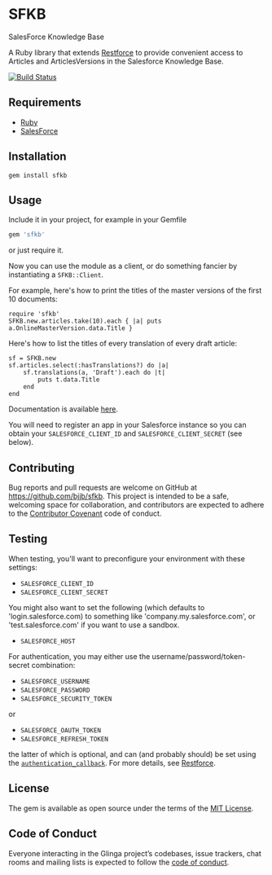 # SFKB

SalesForce Knowledge Base

A Ruby library that extends [Restforce][] to provide convenient access to
Articles and ArticlesVersions in the Salesforce Knowledge Base.

[![Build Status](https://travis-ci.org/bjjb/sfkb.svg?branch=master)](https://travis-ci.org/bjjb/sfkb)

## Requirements

- [Ruby][]
- [SalesForce][]

## Installation

    gem install sfkb

## Usage

Include it in your project, for example in your Gemfile

```ruby
gem 'sfkb'
```

or just require it.

Now you can use the module as a client, or do something fancier by
instantiating a `SFKB::Client`.

For example, here's how to print the titles of the master versions of the
first 10 documents:

```
require 'sfkb'
SFKB.new.articles.take(10).each { |a| puts a.OnlineMasterVersion.data.Title }
```

Here's how to list the titles of every translation of every draft article:
```
sf = SFKB.new
sf.articles.select(:hasTranslations?) do |a|
    sf.translations(a, 'Draft').each do |t|
        puts t.data.Title
    end
end
```

Documentation is available [here][docs].

You will need to register an app in your Salesforce instance so you can obtain
your `SALESFORCE_CLIENT_ID` and `SALESFORCE_CLIENT_SECRET` (see below).

## Contributing

Bug reports and pull requests are welcome on GitHub at
https://github.com/bjjb/sfkb. This project is intended to be a safe,
welcoming space for collaboration, and contributors are expected to adhere to
the [Contributor Covenant](http://contributor-covenant.org) code of conduct.

## Testing

When testing, you'll want to preconfigure your environment with these
settings:

- `SALESFORCE_CLIENT_ID`
- `SALESFORCE_CLIENT_SECRET`

You might also want to set the following (which defaults to
'login.salesforce.com) to something like 'company.my.salesforce.com', or
'test.salesforce.com' if you want to use a sandbox.

- `SALESFORCE_HOST`

For authentication, you may either use the username/password/token-secret
combination:

- `SALESFORCE_USERNAME`
- `SALESFORCE_PASSWORD`
- `SALESFORCE_SECURITY_TOKEN`

or

- `SALESFORCE_OAUTH_TOKEN`
- `SALESFORCE_REFRESH_TOKEN`

the latter of which is optional, and can (and probably should) be set using
the [`authentication_callback`][1]. For more details, see [Restforce][].

## License

The gem is available as open source under the terms of the [MIT
License](https://opensource.org/licenses/MIT).

## Code of Conduct

Everyone interacting in the Glinga project’s codebases, issue trackers, chat
rooms and mailing lists is expected to follow the [code of
conduct](https://gitlab.com/bjjb/glinga/blob/master/CODE_OF_CONDUCT.md).

[Restforce]: https://github.com/restforce/restforce
[Ruby]: https://ruby-lang.org
[Salesforce]: https://salesforce.com
[docs]: http://www.rubydoc.info/github/bjjb/sfkb
[1]: https://github.com/restforce/restforce#oauth-token-authentication
